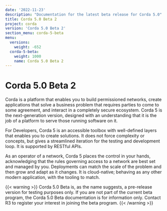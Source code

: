 ```yaml
---
date: '2022-11-23'
description: "Documentation for the latest beta release for Corda 5.0"
title: Corda 5.0 Beta 2
project: corda
version: 'Corda 5.0 Beta 2'
section_menu: corda-5-beta
menu:
  versions:
    weight: -652
  corda-5-beta:
    weight: 1000
    name: Corda 5.0 Beta 2
---
```


# Corda 5.0 Beta 2

Corda is a platform that enables you to build permissioned networks, create applications that solve a business problem that requires parties to come to some agreement, and interact in a completely secure ecosystem. Corda 5 is the next-generation version, designed with an understanding that it is the job of a platform to serve those running software on it.

For Developers, Corda 5 is an accessible toolbox with well-defined layers that enables you to create solutions. It does not force complexity or concepts, but gives a streamlined iteration for the testing and development loop. It is supported by RESTful APIs.

As an operator of a network, Corda 5 places the control in your hands, acknowledging that the rules governing access to a network are best set and managed by you. Deployments can match the scale of the problem and then grow and adapt as it changes. It is cloud-native; behaving as any other modern application, with the tooling to match.

{{< warning >}}
Corda 5.0 Beta is, as the name suggests, a pre-release version for testing purposes only.
If you are not part of the current beta program, the Corda 5.0 Beta documentation is for information only. 
Contact R3 to register your interest in joining the beta program.
{{< /warning >}}